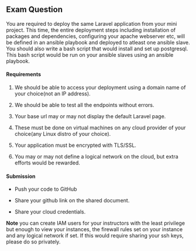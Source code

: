 ## Exam Question
You are required to deploy the same Laravel application from your mini project. This
time, the entire deployment steps including installation of packages and dependencies,
configuring your apache webserver etc, will be defined in an ansible playbook and
deployed to atleast one ansible slave.
You should also write a bash script that would install and set up postgresql. This bash
script would be run on your ansible slaves using an ansible playbook.

#### Requirements

1. We should be able to access your deployment using a domain name of your choice(not an IP address).

2. We should be able to test all the endpoints without errors.

4. Your base url may or may not display the default Laravel page.

4. These must be done on virtual machines on any cloud provider of your choice(any Linux distro of your choice).

5. Your application must be encrypted with TLS/SSL.

6. You may or may not define a logical network on the cloud, but extra efforts would be rewarded.

#### Submission

- Push your code to GitHub

- Share your github link on the shared document.

- Share your cloud credentials.

**Note** you can create IAM users for your instructors with the least privilege but enough to view your instances, the firewall rules set on your instance and any logical network if set. If this would require sharing your ssh keys, please do so privately.
